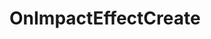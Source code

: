 <Badge type="danger" text="Carbon Compatible"/><Badge type="warning" text="Oxide Compatible"/>
# OnImpactEffectCreate
```csharp

```
